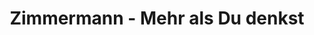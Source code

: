 ---
title: "Zimmermann - Mehr als Du denkst"
url: /halberstadt/zimmermann-mehr-als-du-denkst/
shop: Kramladen
---